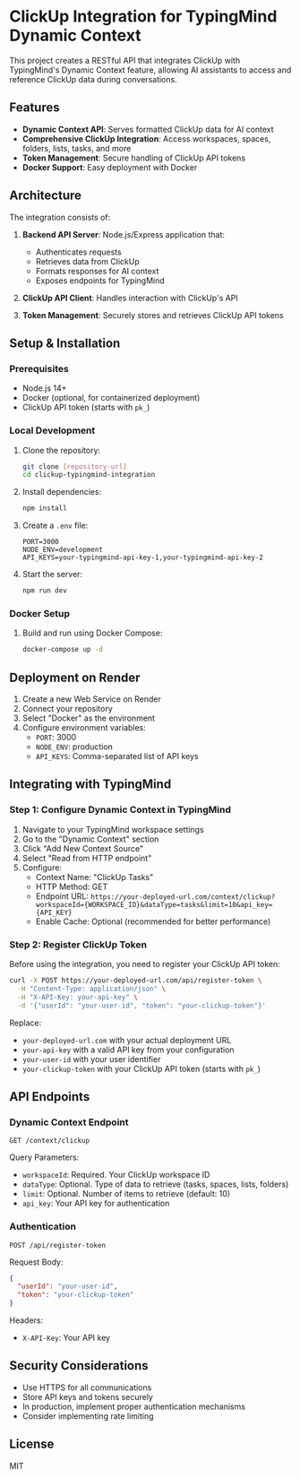 # ClickUp Integration for TypingMind Dynamic Context

This project creates a RESTful API that integrates ClickUp with TypingMind's Dynamic Context feature, allowing AI assistants to access and reference ClickUp data during conversations.

## Features

- **Dynamic Context API**: Serves formatted ClickUp data for AI context
- **Comprehensive ClickUp Integration**: Access workspaces, spaces, folders, lists, tasks, and more
- **Token Management**: Secure handling of ClickUp API tokens
- **Docker Support**: Easy deployment with Docker

## Architecture

The integration consists of:

1. **Backend API Server**: Node.js/Express application that:
   - Authenticates requests
   - Retrieves data from ClickUp
   - Formats responses for AI context
   - Exposes endpoints for TypingMind

2. **ClickUp API Client**: Handles interaction with ClickUp's API

3. **Token Management**: Securely stores and retrieves ClickUp API tokens

## Setup & Installation

### Prerequisites

- Node.js 14+
- Docker (optional, for containerized deployment)
- ClickUp API token (starts with `pk_`)

### Local Development

1. Clone the repository:
   ```bash
   git clone [repository-url]
   cd clickup-typingmind-integration
   ```

2. Install dependencies:
   ```bash
   npm install
   ```

3. Create a `.env` file:
   ```
   PORT=3000
   NODE_ENV=development
   API_KEYS=your-typingmind-api-key-1,your-typingmind-api-key-2
   ```

4. Start the server:
   ```bash
   npm run dev
   ```

### Docker Setup

1. Build and run using Docker Compose:
   ```bash
   docker-compose up -d
   ```

## Deployment on Render

1. Create a new Web Service on Render
2. Connect your repository
3. Select "Docker" as the environment
4. Configure environment variables:
   - `PORT`: 3000
   - `NODE_ENV`: production
   - `API_KEYS`: Comma-separated list of API keys

## Integrating with TypingMind

### Step 1: Configure Dynamic Context in TypingMind

1. Navigate to your TypingMind workspace settings
2. Go to the "Dynamic Context" section
3. Click "Add New Context Source"
4. Select "Read from HTTP endpoint"
5. Configure:
   - Context Name: "ClickUp Tasks"
   - HTTP Method: GET
   - Endpoint URL: `https://your-deployed-url.com/context/clickup?workspaceId={WORKSPACE_ID}&dataType=tasks&limit=10&api_key={API_KEY}`
   - Enable Cache: Optional (recommended for better performance)

### Step 2: Register ClickUp Token

Before using the integration, you need to register your ClickUp API token:

```bash
curl -X POST https://your-deployed-url.com/api/register-token \
  -H "Content-Type: application/json" \
  -H "X-API-Key: your-api-key" \
  -d '{"userId": "your-user-id", "token": "your-clickup-token"}'
```

Replace:
- `your-deployed-url.com` with your actual deployment URL
- `your-api-key` with a valid API key from your configuration
- `your-user-id` with your user identifier
- `your-clickup-token` with your ClickUp API token (starts with `pk_`)

## API Endpoints

### Dynamic Context Endpoint

```
GET /context/clickup
```

Query Parameters:
- `workspaceId`: Required. Your ClickUp workspace ID
- `dataType`: Optional. Type of data to retrieve (tasks, spaces, lists, folders)
- `limit`: Optional. Number of items to retrieve (default: 10)
- `api_key`: Your API key for authentication

### Authentication

```
POST /api/register-token
```

Request Body:
```json
{
  "userId": "your-user-id",
  "token": "your-clickup-token"
}
```

Headers:
- `X-API-Key`: Your API key

## Security Considerations

- Use HTTPS for all communications
- Store API keys and tokens securely
- In production, implement proper authentication mechanisms
- Consider implementing rate limiting

## License

MIT 